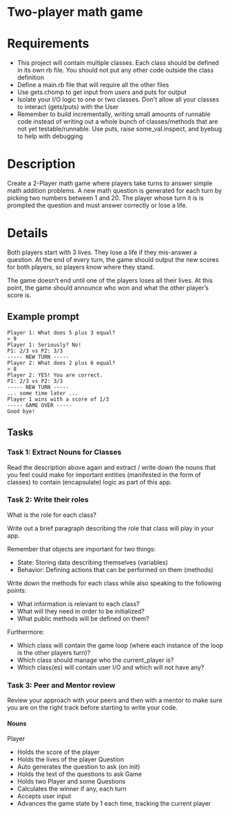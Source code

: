 # Two-player math game

# Requirements

- This project will contain multiple classes. Each class should be defined in its own rb file. You should not put any other code outside the class definition
- Define a main.rb file that will require all the other files
- Use gets.chomp to get input from users and puts for output
- Isolate your I/O logic to one or two classes. Don't allow all your classes to interact (gets/puts) with the User
- Remember to build incrementally, writing small amounts of runnable code instead of writing out a whole bunch of classes/methods that are not yet testable/runnable.
Use puts, raise some_val.inspect, and byebug to help with debugging

# Description
Create a 2-Player math game where players take turns to answer simple math addition problems. A new math question is generated for each turn by picking two numbers between 1 and 20. The player whose turn it is is prompted the question and must answer correctly or lose a life.

# Details
Both players start with 3 lives. They lose a life if they mis-answer a question. At the end of every turn, the game should output the new scores for both players, so players know where they stand.

The game doesn’t end until one of the players loses all their lives. At this point, the game should announce who won and what the other player’s score is.

## Example prompt

```
Player 1: What does 5 plus 3 equal?
> 9
Player 1: Seriously? No!
P1: 2/3 vs P2: 3/3
----- NEW TURN -----
Player 2: What does 2 plus 6 equal? 
> 8
Player 2: YES! You are correct.
P1: 2/3 vs P2: 3/3
----- NEW TURN -----
... some time later ...
Player 1 wins with a score of 1/3
----- GAME OVER -----
Good bye!
```

## Tasks
### Task 1: Extract Nouns for Classes
Read the description above again and extract / write down the nouns that you feel could make for important entities (manifested in the form of classes) to contain (encapsulate) logic as part of this app.

### Task 2: Write their roles
What is the role for each class?

Write out a brief paragraph describing the role that class will play in your app.

Remember that objects are important for two things:
- State: Storing data describing themselves (variables)
- Behavior: Defining actions that can be performed on them (methods)

Write down the methods for each class while also speaking to the following points:
- What information is relevant to each class?
- What will they need in order to be initialized?
- What public methods will be defined on them?

Furthermore:
- Which class will contain the game loop (where each instance of the loop is the other players turn)?
- Which class should manage who the current_player is?
- Which class(es) will contain user I/O and which will not have any?

### Task 3: Peer and Mentor review
Review your approach with your peers and then with a mentor to make sure you are on the right track before starting to write your code.

#### Nouns
Player
- Holds the score of the player
- Holds the lives of the player
Question
- Auto generates the question to ask (on init)
- Holds the text of the questions to ask
Game
- Holds two Player and some Questions
- Calculates the winner if any, each turn
- Accepts user input
- Advances the game state by 1 each time, tracking the current player
